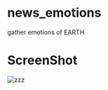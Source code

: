# news_emotions
gather emotions of EARTH
# ScreenShot
![zzz](https://github.com/user-attachments/assets/baa913d6-efb1-4631-9a63-e626e93f82cc)
